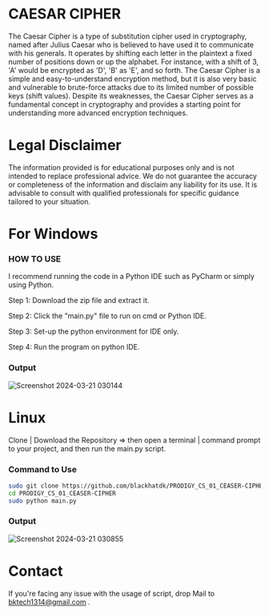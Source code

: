 # CAESAR CIPHER

The Caesar Cipher is a type of substitution cipher used in cryptography, named after Julius Caesar who is believed to have used it to communicate with his generals. It operates by shifting each letter in the plaintext a fixed number of positions down or up the alphabet. For instance, with a shift of 3, 'A' would be encrypted as 'D', 'B' as 'E', and so forth. The Caesar Cipher is a simple and easy-to-understand encryption method, but it is also very basic and vulnerable to brute-force attacks due to its limited number of possible keys (shift values). Despite its weaknesses, the Caesar Cipher serves as a fundamental concept in cryptography and provides a starting point for understanding more advanced encryption techniques.

# Legal Disclaimer
The information provided is for educational purposes only and is not intended to replace professional advice. We do not guarantee the accuracy or completeness of the information and disclaim any liability for its use. It is advisable to consult with qualified professionals for specific guidance tailored to your situation.

# For Windows

### HOW TO USE

I recommend running the code in a Python IDE such as PyCharm or simply using Python.

Step 1: Download the zip file and extract it.

Step 2: Click the "main.py" file to run on cmd or Python IDE.

Step 3: Set-up the python environment for IDE only.

Step 4: Run the program on python IDE.

### Output

![Screenshot 2024-03-21 030144](https://github.com/blackhatdk/PRODIGY_CS_03_PASSWORD-COMPLEXITY_CHECKER/assets/134546586/93ec7223-0ed0-48c6-a82d-037b2639a4c7)



# Linux 

Clone | Download the Repository => then open a terminal | command prompt to your project, and then run the main.py script.

### Command to Use

```bash
sudo git clone https://github.com/blackhatdk/PRODIGY_CS_01_CEASER-CIPHER.git
cd PRODIGY_CS_01_CEASER-CIPHER
sudo python main.py
```

### Output

![Screenshot 2024-03-21 030855](https://github.com/blackhatdk/PRODIGY_CS_01_CEASER-CIPHER/assets/134546586/212229ed-b6e3-4193-a89a-f6c94ebd29d8)



# Contact
If you're facing any issue with the usage of script, drop Mail to bktech1314@gmail.com .
